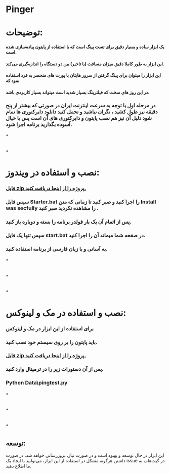 # Pinger


# توضیحات:

#### یک ابزار ساده و بسیار دقیق برای تست پینگ است که با استفاده از پایتون پیاده‌سازی شده است.
#### این ابزار به طور کاملا دقیق میزان مسافت (یا تاخیر) بین دو دستگاه را اندازه‌گیری می‌کند.
#### این ابزار را میتوان برای پینگ گرفتن از سرور هایتان با پورت های منحصر به فرد استفاده نمود که
#### در این روز های سخت که فیلترینگ بسیار شدید است میتواند بسیار کاربردی باشد.

### در مرحله اول با توجه به سرعت اینترنت ایران در صورتی که بیشتر از پنج دقیقه نیز طول کشید ، نگران نباشید و تحمل کنید دانلود دایرکتوری ها تمام شود دلیل آن نیز هم نصب پایتون و دایرکتوری های آن است پس با خیال آسوده بگذارید برنامه اجرا شود.

###### *

###### *

# نصب و استفاده در ویندوز:
### [ فایل zip پروژه را از اینجا دریافت کنید.](https://github.com/m-mjd/Pinger/archive/refs/heads/main.zip)
###  سپس فایل Starter.bat را اجرا کنید و صبر کنید تا زمانی که متن Install was secfully را مشاهده نکردید صبر کنید .
### پس از اتمام آن یک بار فولدر برنامه را بسته و دوباره باز کنید.
###  سپس تنها یک فایل start.bat در صفحه شما میماند  آن را اجرا کنید.
### به آسانی و با زبان فارسی از برنامه استفاده کنید.
###### *

###### *

###### *
# نصب و استفاده در مک و لینوکس:
### برای استفاده از این ابزار در مک و لینوکس
### باید پایتون را بر روی سیستم خود نصب کنید.
### [ فایل zip پروژه را از اینجا دریافت کنید.](https://github.com/m-mjd/Pinger/archive/refs/heads/main.zip)
### پس از آن دستورات زیر را در ترمینال وارد کنید.

### Python Data\pingtest.py

###### *

###### *

###### *

## توسعه:
این ابزار در حال توسعه و بهبود است و در صورت نیاز، بروزرسانی خواهد شد. در صورت داشتن هرگونه مشکل در استفاده از این ابزار، می‌توانید با ایجاد یک issue در گیت‌هاب به ما اطلاع دهید.




